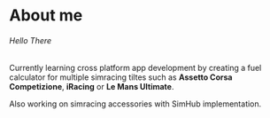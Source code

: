 # About me

###### Hello There

Currently learning cross platform app development by creating a fuel calculator for multiple simracing tiltes such as **Assetto Corsa Competizione**, **iRacing** or **Le Mans Ultimate**.

Also working on simracing accessories with SimHub implementation.
